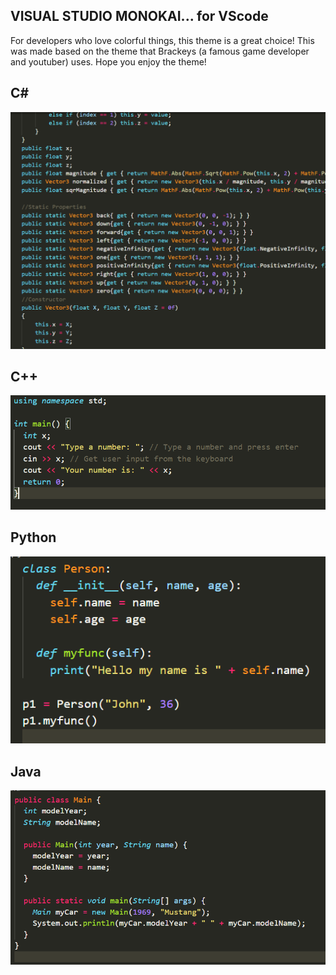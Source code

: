 ## **VISUAL STUDIO MONOKAI... for VScode**

For developers who love colorful things, this theme is a great choice! This was made based on the theme that Brackeys (a famous game developer and youtuber) uses. Hope you enjoy the theme!

## **C#**
![alt](https://github.com/FSXplay/visual-studio-monokai/blob/Visual-Studio-Monokai-ver-1.0.0/images/Screenshot%20(46).png)

## **C++**
![alt](https://github.com/FSXplay/visual-studio-monokai/blob/Visual-Studio-Monokai-ver-1.0.0/images/Screenshot%20(47).png)

## **Python**
![alt](https://github.com/FSXplay/visual-studio-monokai/blob/Visual-Studio-Monokai-ver-1.0.0/images/Screenshot%20(48).png)

## **Java**
![alt](https://github.com/FSXplay/visual-studio-monokai/blob/Visual-Studio-Monokai-ver-1.0.0/images/Screenshot%20(49).png)